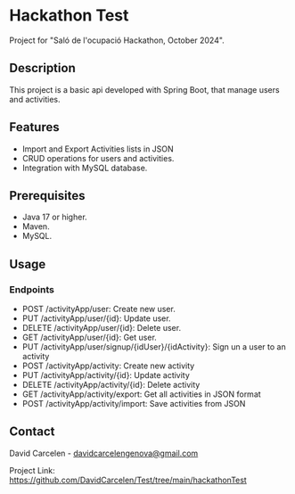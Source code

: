 # Hackathon Test
Project for "Saló de l'ocupació Hackathon, October 2024".

## Description

This project is a basic api developed with Spring Boot, that manage users and activities.

## Features

- Import and Export Activities lists in JSON
- CRUD operations for users and activities.
- Integration with MySQL database.

## Prerequisites

- Java 17 or higher.
- Maven.
- MySQL.

## Usage
### Endpoints
- POST /activityApp/user: Create new user.
- PUT /activityApp/user/{id}: Update user.
- DELETE /activityApp/user/{id}: Delete user.
- GET /activityApp/user/{id}: Get user.
- PUT /activityApp/user/signup/{idUser}/{idActivity}: Sign un a user to an activity
- POST /activityApp/activity: Create new activity
- PUT /activityApp/activity/{id}: Update activity
- DELETE /activityApp/activity/{id}: Delete activity
- GET /activityApp/activity/export: Get all activities in JSON format
- POST /activityApp/activity/import: Save activities from JSON


## Contact
David Carcelen - davidcarcelengenova@gmail.com

Project Link: https://github.com/DavidCarcelen/Test/tree/main/hackathonTest
